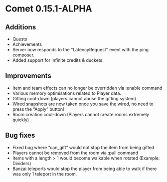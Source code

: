 Comet 0.15.1-ALPHA
==================

## Additions
* Quests
* Achievements
* Server now responds to the "LatencyRequest" event with the ping composer.
* Added support for infinite credits & duckets.
      
## Improvements
* Item and team effects can no longer be overridden via :enable command
* Various memory optimisations related to Player data.
* Gifting cool-down (players cannot abuse the gifting system)
* Wired snapshots are now taken once you save the wired, no need to press the “Apply” button!
* Room creation cool-down (Players cannot create rooms extremely quickly)

## Bug fixes
* Fixed bug where “can_gift” would not stop the item from being gifted
* Players cannot be removed from the room via :pull command
* Items with a length > 1 would become walkable when rotated (Example: Dividers)
* Banzai teleports would stop the player from being able to walk if there was only 1 teleport in the room.
